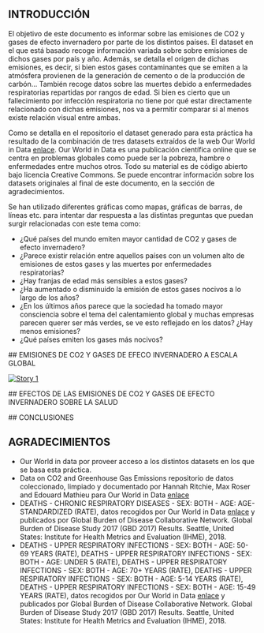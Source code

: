 ## INTRODUCCIÓN

El objetivo de este documento es informar sobre las emisiones de CO2 y gases de efecto invernadero por parte de los distintos países. El dataset en el que está basado recoge información variada sobre sobre emisiones de dichos gases por país y año. Además, se detalla el origen de dichas emisiones, es decir, si bien estos gases contaminantes que se emiten a la atmósfera provienen de la generación de cemento o de la producción de carbón... También recoge datos sobre las muertes debido a enfermedades respiratorias repartidas por rangos de edad. Si bien es cierto que un fallecimiento por infección respiratoria no tiene por qué estar directamente relacionado con dichas emisiones, nos va a permitir comparar si al menos existe relación visual entre ambas.

Como se detalla en el repositorio el dataset generado para esta práctica ha resultado de la combinación de tres datasets extraídos de la web Our World in Data [enlace](https://ourworldindata.org/). Our World in Data es una publicación científica online que se centra en problemas globales como puede ser la pobreza, hambre o enfermedades entre muchos otros. Todo su material es de código abierto bajo licencia Creative Commons. Se puede encontrar información sobre los datasets originales al final de este documento, en la sección de agradecimientos.

Se han utilizado diferentes gráficas como mapas, gráficas de barras, de líneas etc. para intentar dar respuesta a las distintas preguntas que puedan surgir relacionadas con este tema como:

- ¿Qué países del mundo emiten mayor cantidad de CO2 y gases de efecto invernadero?
- ¿Parece existir relación entre aquellos países con un volumen alto de emisiones de estos gases y las muertes por enfermedades respiratorias?
- ¿Hay franjas de edad más sensibles a estos gases?
- ¿Ha aumentado o disminuido la emisión de estos gases nocivos a lo largo de los años?
- ¿En los últimos años parece que la sociedad ha tomado mayor consciencia sobre el
    tema del calentamiento global y muchas empresas parecen querer ser más verdes,
    se ve esto reflejado en los datos? ¿Hay menos emisiones?
- ¿Qué países emiten los gases más nocivos?

## EMISIONES DE CO2 Y GASES DE EFECO INVERNADERO A ESCALA GLOBAL

<div class='tableauPlaceholder' id='viz1622302389102' style='position: relative'><noscript><a href='#'><img alt='Story 1 ' src='https:&#47;&#47;public.tableau.com&#47;static&#47;images&#47;Bo&#47;Book2_16223023474650&#47;Story1&#47;1_rss.png' style='border: none' /></a></noscript><object class='tableauViz'  style='display:none;'><param name='host_url' value='https%3A%2F%2Fpublic.tableau.com%2F' /> <param name='embed_code_version' value='3' /> <param name='path' value='views&#47;Book2_16223023474650&#47;Story1?:language=en-GB&amp;:embed=true' /> <param name='toolbar' value='yes' /><param name='static_image' value='https:&#47;&#47;public.tableau.com&#47;static&#47;images&#47;Bo&#47;Book2_16223023474650&#47;Story1&#47;1.png' /> <param name='animate_transition' value='yes' /><param name='display_static_image' value='yes' /><param name='display_spinner' value='yes' /><param name='display_overlay' value='yes' /><param name='display_count' value='yes' /><param name='language' value='en-GB' /></object></div>                <script type='text/javascript'>                    var divElement = document.getElementById('viz1622302389102');                    var vizElement = divElement.getElementsByTagName('object')[0];                    vizElement.style.width='1016px';vizElement.style.height='991px';                    var scriptElement = document.createElement('script');                    scriptElement.src = 'https://public.tableau.com/javascripts/api/viz_v1.js';                    vizElement.parentNode.insertBefore(scriptElement, vizElement);                </script>

## EFECTOS DE LAS EMISIONES DE CO2 Y GASES DE EFECTO INVERNADERO SOBRE LA SALUD



## CONCLUSIONES



## AGRADECIMIENTOS

- Our World in data por proveer acceso a los distintos datasets en los que se basa esta práctica.
- Data on CO2 and Greenhouse Gas Emissions repositorio de datos coleccionado, limpiado y documentado por Hannah Ritchie, Max Roser and Edouard Mathieu para Our World in Data [enlace](https://github.com/owid/co2-data)
- DEATHS - CHRONIC RESPIRATORY DISEASES - SEX: BOTH - AGE: AGE-STANDARDIZED (RATE), datos recogidos por Our
World in Data [enlace](https://ourworldindata.org/grapher/respiratory-disease-death-rate) y publicados por Global Burden of Disease Collaborative Network. Global Burden of Disease Study 2017 (GBD 2017) Results. Seattle, United States: Institute for Health Metrics and Evaluation (IHME), 2018.
- DEATHS - UPPER RESPIRATORY INFECTIONS - SEX: BOTH - AGE: 50-69 YEARS (RATE), DEATHS - UPPER RESPIRATORY INFECTIONS - SEX: BOTH - AGE: UNDER 5 (RATE), DEATHS - UPPER RESPIRATORY INFECTIONS - SEX: BOTH - AGE: 70+ YEARS (RATE), DEATHS - UPPER RESPIRATORY INFECTIONS - SEX: BOTH - AGE: 5-14 YEARS (RATE), DEATHS - UPPER RESPIRATORY INFECTIONS - SEX: BOTH - AGE: 15-49 YEARS (RATE), datos recogidos por Our World in Data [enlace](https://ourworldindata.org/grapher/death-rate-upper-respiratory-age?country=~OWID_WRL) y publicados por Global Burden of Disease Collaborative Network. Global Burden of Disease Study 2017 (GBD 2017) Results. Seattle, United States: Institute for Health Metrics and Evaluation (IHME), 2018.
